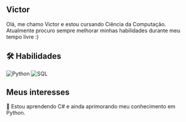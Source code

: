 ## Victor
Olá, me chamo Victor e estou cursando Ciência da Computação. Atualmente procuro sempre melhorar minhas habilidades durante meu tempo livre :)

## 🛠 Habilidades
![Python](https://img.shields.io/badge/Python-3776AB?style=for-the-badge&logo=python&logoColor=white)
![SQL](https://img.shields.io/badge/SQL-4479A1?style=for-the-badge&logo=sql&logoColor=white)

## Meus interesses
🧠 Estou aprendendo C# e ainda aprimorando meu conhecimento em Python.